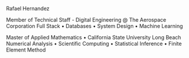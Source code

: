 Rafael Hernandez

Member of Technical Staff - Digital Engineering @ The Aerospace Corporation 
Full Stack • Databases • System Design • Machine Learning

Master of Applied Mathematics •	California State University Long Beach  
Numerical Analysis • Scientific Computing • Statistical Inference • Finite Element Method 
